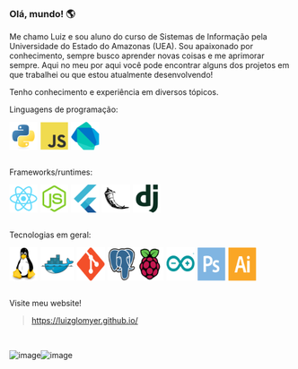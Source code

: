 ### Olá, mundo! 🌎

Me chamo Luiz e sou aluno do curso de Sistemas de Informação pela Universidade do Estado do Amazonas (UEA). Sou apaixonado por conhecimento, sempre busco aprender novas coisas e me aprimorar sempre. Aqui no meu por aqui você pode encontrar alguns dos projetos em que trabalhei ou que estou atualmente desenvolvendo!

Tenho conhecimento e experiência em diversos tópicos. 

Linguagens de programação:
<div style="display: flex">
  <img width="50px" style="margin-right: 5px" src="icons/python-original.svg" title="Python" />
  <img width="50px" src="icons/javascript-original.svg" title="Javascript" />
  <img width="50px" style="margin-left: 5px" src="icons/dart-original.svg" title="Dart" />
</div>
<br>

Frameworks/runtimes:
<div style="display: flex">
  <img width="50px" style="margin-right: 5px" src="icons/react-original.svg" title="React" />
  <img width="50px" style="margin-right: 5px" src="icons/nodejs-original.svg" title="Node.js" />
  <img width="50px" style="margin-right: 5px" src="icons/flutter-original.svg" title="Flutter" />
  <img width="50px" style="margin-right: 5px" src="icons/flask-original.svg" title="Flask" />
  <img width="50px" src="icons/django-plain.svg" title="Django" />
</div>
<br>

Tecnologias em geral:
<div style="display: flex">
  <img width="50px" style="margin-right: 5px" src="icons/linux-original.svg" title="GNU/Linux" />
  <img width="60px" style="margin-right: 5px" src="icons/docker-original.svg" title="Docker" />
  <img width="50px" style="margin-right: 5px" src="icons/git-original.svg" title="Git" />
  <img width="50px" src="icons/postgresql-original.svg" title="PostegreSQL" />
  <img width="50px" style="margin-right: 5px" src="icons/raspberrypi-original.svg" title="Raspberry Pi" />
  <img width="50px" style="margin-right: 5px" src="icons/arduino-original.svg" title="Arduino" />
  <img width="50px" style="margin-right: 5px" src="icons/photoshop-plain.svg" title="Adobe Photoshop" />
  <img width="50px" src="icons/illustrator-plain.svg" title="Adobe Illustrator" />
</div>
<br>

Visite meu website!

>https://luizglomyer.github.io/

<br>
<div style="display: flex">

![image](https://github-readme-stats-git-masterrstaa-rickstaa.vercel.app/api?username=luizglomyer&theme=tokyonight)

![image](https://github-readme-stats.vercel.app/api/top-langs/?username=luizglomyer&theme=gruvbox)

</div>

